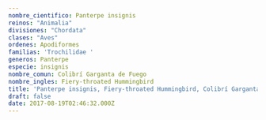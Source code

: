 ```yaml
---
nombre_cientifico: Panterpe insignis
reinos: "Animalia"
divisiones: "Chordata"
clases: "Aves"
ordenes: Apodiformes
familias: 'Trochilidae '
generos: Panterpe
especie: insignis
nombre_comun: Colibrí Garganta de Fuego
nombre_ingles: Fiery-throated Hummingbird
title: 'Panterpe insignis, Fiery-throated Hummingbird, Colibrí Garganta de Fuego'
draft: false
date: 2017-08-19T02:46:32.000Z
---
```


